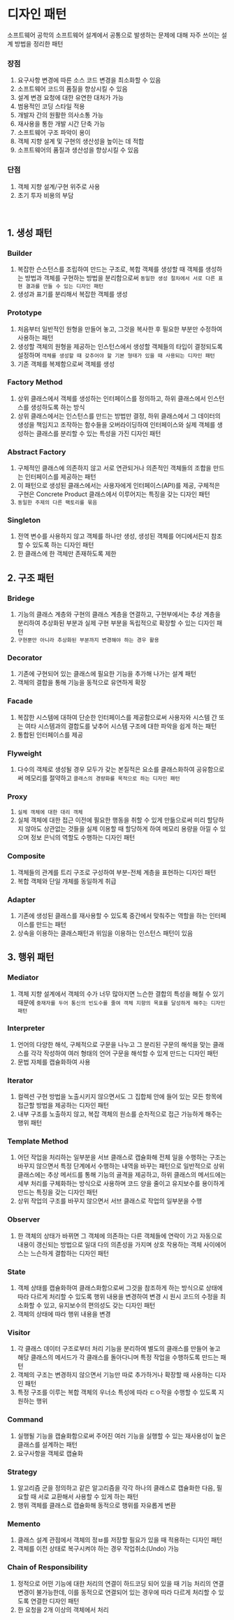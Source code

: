 # 디자인 패턴

소프트웨어 공학의 소프트웨어 설계에서 공통으로 발생하는 문제에 대해 자주 쓰이는 설계 방법을 정리한 패턴 <br/>

### 장점

1. 요구사항 변경에 따른 소스 코드 변경을 최소화할 수 있음
2. 소프트웨어 코드의 품질을 향상시킬 수 있음
3. 설계 변경 요청에 대한 유연한 대처가 가능
4. 범용적인 코딩 스타일 적용
5. 개발자 간의 원활한 의사소통 가능
6. 재사용을 통한 개발 시간 단축 가능
7. 소프트웨어 구조 파악이 용이
8. 객체 지향 설계 및 구현의 생산성을 높이는 데 적합
9. 소프트웨어의 품질과 생산성을 향상시킬 수 있음

### 단점

1. 객체 지향 설계/구현 위주로 사용
2. 초기 투자 비용의 부담

<br/>

## 1. 생성 패턴

### Builder

1. 복잡한 슨스턴스를 조립하여 만드는 구조로, 복합 객체를 생성할 때 객체를 생성하는 방법과 객체를 구현하는 방법을 분리함으로써 `동일한 생성 절차에서 서로 다른 표현 결과를 만들 수 있는 디자인 패턴`
2. 생성과 표기를 분리해서 복잡한 객체를 생성

### Prototype

1. 처음부터 일반적인 원형을 만들어 놓고, 그것을 복사한 후 필요한 부분만 수정하여 사용하는 패턴
2. 생성할 객체의 원형을 제공하는 인스턴스에서 생성할 객체들의 타입이 결정되도록 설정하며 `객체를 생성할 때 갖추어야 할 기본 형태가 있을 때 사용되는 디자인 패턴`
3. 기존 객체를 복제함으로써 객체를 생성

### Factory Method

1. 상위 클래스에서 객체를 생성하는 인터페이스를 정의하고, 하위 클래스에서 인스턴스를 생성하도록 하는 방식
2. 상위 클래스에서는 인스턴스를 만드는 방법만 결정, 하위 클래스에서 그 데이터의 생성을 책임지고 조작하는 함수들을 오버라이딩하여 인터페이스와 실제 객체를 생성하는 클래스를 분리할 수 있는 특성을 가진 디자인 패턴

### Abstract Factory

1. 구체적인 클래스에 의존하지 않고 서로 연관되거나 의존적인 객체들의 조합을 만드는 인터페이스를 제공하는 패턴
2. 이 패턴으로 생성된 클래스에서는 사용자에게 인터페이스(API)를 제공, 구체적은 구현은 Concrete Product 클래스에서 이루어지는 특징을 갖는 디자인 패턴
3. `동일한 주제의 다른 팩토리를 묶음`

### Singleton

1. 전역 변수를 사용하지 않고 객체를 하나만 생성, 생성된 객체를 어디에서든지 참조할 수 있도록 하는 디자인 패턴
2. 한 클래스에 한 객체만 존재하도록 제한

## 2. 구조 패턴

### Bridege

1. 기능의 클래스 계층와 구현의 클래스 계층을 연결하고, 구현부에서는 추상 계층을 분리하여 추상화된 부분과 실제 구현 부분을 독립적으로 확장할 수 있는 디자인 패턴
2. `구현뿐만 아니라 추상화된 부분까지 변경해야 하는 경우 활용`

### Decorator

1. 기존에 구현되어 있는 클래스에 필요한 기능을 추가해 나가는 설계 패턴
2. 객체의 결합을 통해 기능을 동적으로 유연하게 확장

### Facade

1. 복잡한 시스템에 대하여 단순한 인터페이스를 제공함으로써 사용자와 시스템 간 또는 여타 시스템과의 결합도를 낮추어 시스템 구조에 대한 파악을 쉽게 하는 패턴
2. 통합된 인터페이스를 제공

### Flyweight

1. 다수의 객체로 생성될 경우 모두가 갖는 본질적은 요소를 클래스화하여 공유함으로써 메모리를 절약하고 `클래스의 경량화를 목적으로 하는 디자인 패턴`

### Proxy

1. `실체 객체에 대한 대리 객체`
2. 실체 객체에 대한 접근 이전에 필요한 행동을 취할 수 있게 만듦으로써 미리 할당하지 않아도 상관없는 것들을 실제 이용할 때 할당하게 하여 메모리 용량을 아낄 수 있으며 정보 은닉의 역할도 수행하는 디자인 패턴

### Composite

1. 객체들의 관계를 트리 구조로 구성하여 부분-전체 계층을 표현하는 디자인 패턴
2. 복합 객체와 단일 개체를 동일하게 취급

### Adapter

1. 기존에 생성된 클래스를 재사용할 수 있도록 중간에서 맞춰주는 역할을 하는 인터페이스를 만드는 패턴
2. 상속을 이용하는 클래스패턴과 위임을 이용하는 인스턴스 패턴이 있음

## 3. 행위 패턴

### Mediator

1. 객체 지향 설계에서 객체의 수가 너무 많아지면 느슨한 결합의 특성을 해칠 수 있기 때문에 `중재자를 두어 통신의 빈도수를 줄여 객체 지향의 목표를 달성하게 해주는 디자인 패턴`

### Interpreter

1. 언어의 다양한 해석, 구체적으로 구문을 나누고 그 분리된 구문의 해석을 맞는 클래스를 각각 작성하여 여러 형태의 언어 구문을 해석할 수 있게 만드는 디자인 패턴
2. 문법 자체를 캡슐화하여 사용

### Iterator

1. 컬렉션 구현 방법을 노출시키지 않으면서도 그 집합체 안에 들어 있는 모든 항목에 접근할 방법을 제공하는 디자인 패턴
2. 내부 구조를 노출하지 않고, 복잡 객체의 원소를 순차적으로 접근 가능하게 해주는 행위 패턴

### Template Method

1. 어던 작업을 처리하는 일부분을 서브 클래스로 캡슐화해 전체 일을 수행하는 구조는 바꾸지 않으면서 특정 단계에서 수행하는 내역을 바꾸는 패턴으로 일반적으로 상위 클래스에는 추상 메서드를 통해 기능의 골격을 제공하고, 하위 클래스의 메서드에는 세부 처리를 구체화하는 방식으로 사용하며 코드 양을 줄이고 유지보수를 용이하게 만드는 특징을 갖는 디자인 패턴
2. 상위 작업의 구조를 바꾸지 않으면서 서브 클래스로 작업의 일부분을 수행

### Observer

1. 한 객체의 상태가 바뀌면 그 객체에 의존하는 다른 객체들에 연락이 가고 자동으로 내용이 갱신되는 방법으로 일대 다의 의존성을 가지며 상호 작용하는 객체 사이에어스는 느슨하게 결합하는 디자인 패턴

### State

1. 객체 상태를 캡슐화하여 클래스화함으로써 그것을 참조하게 하는 방식으로 상태에 따라 다르게 처리할 수 있도록 행위 내용을 변경하여 변경 시 원시 코드의 수정을 최소화할 수 있고, 유지보수의 편의성도 갖는 디자인 패턴
2. 객체의 상태에 따라 행위 내용을 변경

### Visitor

1. 각 클래스 데이터 구조로부터 처리 기능을 분리하여 별도의 클래스를 만들어 놓고 해당 클래스의 메서드가 각 클래스를 돌아다니며 특정 작업을 수행하도록 만드는 패턴
2. 객체의 구조는 변경하지 않으면서 기능만 따로 추가하거나 확장할 때 사용하는 디자인 패턴
3. 특정 구조를 이루는 복합 객체의 우너소 특성에 따라 ㄷㅇ작을 수행할 수 있도록 지원하는 행위

### Command

1. 실행될 기능을 캡슐화함으로써 주어진 여러 기능을 실행할 수 있는 재사용성이 높은 클래스를 설계하는 패턴
2. 요구사항을 객체로 캡슐화

### Strategy

1. 알고리즘 군을 정의하고 같은 알고리즘을 각각 하나의 클래스로 캡슐화한 다음, 필요할 때 서로 교환해서 사용할 수 있게 하는 패턴
2. 행위 객체를 클래스로 캡슐화해 동적으로 행위를 자유롭게 변환

### Memento

1. 클래스 설계 관점에서 객체의 정ㅂ를 저장할 필요가 있을 때 적용하는 디자인 패턴
2. 객체를 이전 상태로 복구시켜야 하는 경우 작업취소(Undo) 가능

### Chain of Responsibility

1. 정적으로 어떤 기능에 대한 처리의 연결이 하드코딩 되어 있을 때 기능 처리의 연결 변경이 불가능한데, 이를 동적으로 연결되어 있는 경우에 따라 다르게 처리할 수 있도록 연결한 디자인 패턴
2. 한 요청을 2개 이상의 객체에서 처리
